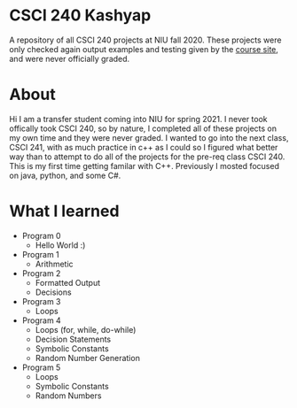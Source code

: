 # CSCI 240 Kashyap
A repository of all CSCI 240 projects at NIU fall 2020. These projects were only checked again output examples and testing given by the [course site](http://faculty.cs.niu.edu/~byrnes/csci240/), and were never officially graded.
# About
Hi I am a transfer student coming into NIU for spring 2021. I never took offically took CSCI 240, so by nature, I completed all of these projects on my own time and they were never graded. I wanted to go into the next class, CSCI 241, with as much practice in c++ as I could so I figured what better way than to attempt to do all of the projects for the pre-req class CSCI 240. This is my first time getting familar with C++. Previously I mosted focused on java, python, and some C#.
# What I learned
* Program 0
  * Hello World :)
* Program 1
  * Arithmetic
* Program 2
  * Formatted Output
  * Decisions 
* Program 3
  * Loops
* Program 4
  * Loops (for, while, do-while)
  * Decision Statements
  * Symbolic Constants
  * Random Number Generation
* Program 5
  * Loops
  * Symbolic Constants
  * Random Numbers
